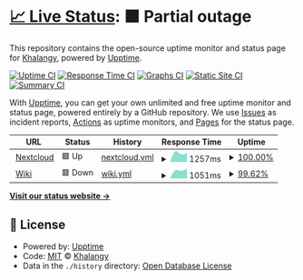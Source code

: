 # [📈 Live Status](https://khalangy.github.io/upptime): <!--live status--> **🟧 Partial outage**

This repository contains the open-source uptime monitor and status page for [Khalangy](https://khalangy.github.io/upptime), powered by [Upptime](https://github.com/upptime/upptime).

[![Uptime CI](https://github.com/khalangy/upptime/workflows/Uptime%20CI/badge.svg)](https://github.com/khalangy/upptime/actions?query=workflow%3A%22Uptime+CI%22)
[![Response Time CI](https://github.com/khalangy/upptime/workflows/Response%20Time%20CI/badge.svg)](https://github.com/khalangy/upptime/actions?query=workflow%3A%22Response+Time+CI%22)
[![Graphs CI](https://github.com/khalangy/upptime/workflows/Graphs%20CI/badge.svg)](https://github.com/khalangy/upptime/actions?query=workflow%3A%22Graphs+CI%22)
[![Static Site CI](https://github.com/khalangy/upptime/workflows/Static%20Site%20CI/badge.svg)](https://github.com/khalangy/upptime/actions?query=workflow%3A%22Static+Site+CI%22)
[![Summary CI](https://github.com/khalangy/upptime/workflows/Summary%20CI/badge.svg)](https://github.com/khalangy/upptime/actions?query=workflow%3A%22Summary+CI%22)

With [Upptime](https://upptime.js.org), you can get your own unlimited and free uptime monitor and status page, powered entirely by a GitHub repository. We use [Issues](https://github.com/khalangy/upptime/issues) as incident reports, [Actions](https://github.com/khalangy/upptime/actions) as uptime monitors, and [Pages](https://khalangy.github.io/upptime) for the status page.

<!--start: status pages-->
<!-- This summary is generated by Upptime (https://github.com/upptime/upptime) -->
<!-- Do not edit this manually, your changes will be overwritten -->
<!-- prettier-ignore -->
| URL | Status | History | Response Time | Uptime |
| --- | ------ | ------- | ------------- | ------ |
| <img alt="" src="https://icons.duckduckgo.com/ip3/cloud.sysliae.me.ico" height="13"> [Nextcloud](https://cloud.sysliae.me) | 🟩 Up | [nextcloud.yml](https://github.com/khalangy/upptime/commits/HEAD/history/nextcloud.yml) | <details><summary><img alt="Response time graph" src="./graphs/nextcloud/response-time-week.png" height="20"> 1257ms</summary><br><a href="https://khalangy.github.io/upptime/history/nextcloud"><img alt="Response time 1257" src="https://img.shields.io/endpoint?url=https%3A%2F%2Fraw.githubusercontent.com%2Fkhalangy%2Fupptime%2FHEAD%2Fapi%2Fnextcloud%2Fresponse-time.json"></a><br><a href="https://khalangy.github.io/upptime/history/nextcloud"><img alt="24-hour response time 0" src="https://img.shields.io/endpoint?url=https%3A%2F%2Fraw.githubusercontent.com%2Fkhalangy%2Fupptime%2FHEAD%2Fapi%2Fnextcloud%2Fresponse-time-day.json"></a><br><a href="https://khalangy.github.io/upptime/history/nextcloud"><img alt="7-day response time 1257" src="https://img.shields.io/endpoint?url=https%3A%2F%2Fraw.githubusercontent.com%2Fkhalangy%2Fupptime%2FHEAD%2Fapi%2Fnextcloud%2Fresponse-time-week.json"></a><br><a href="https://khalangy.github.io/upptime/history/nextcloud"><img alt="30-day response time 1257" src="https://img.shields.io/endpoint?url=https%3A%2F%2Fraw.githubusercontent.com%2Fkhalangy%2Fupptime%2FHEAD%2Fapi%2Fnextcloud%2Fresponse-time-month.json"></a><br><a href="https://khalangy.github.io/upptime/history/nextcloud"><img alt="1-year response time 1257" src="https://img.shields.io/endpoint?url=https%3A%2F%2Fraw.githubusercontent.com%2Fkhalangy%2Fupptime%2FHEAD%2Fapi%2Fnextcloud%2Fresponse-time-year.json"></a></details> | <details><summary><a href="https://khalangy.github.io/upptime/history/nextcloud">100.00%</a></summary><a href="https://khalangy.github.io/upptime/history/nextcloud"><img alt="All-time uptime 100.00%" src="https://img.shields.io/endpoint?url=https%3A%2F%2Fraw.githubusercontent.com%2Fkhalangy%2Fupptime%2FHEAD%2Fapi%2Fnextcloud%2Fuptime.json"></a><br><a href="https://khalangy.github.io/upptime/history/nextcloud"><img alt="24-hour uptime 100.00%" src="https://img.shields.io/endpoint?url=https%3A%2F%2Fraw.githubusercontent.com%2Fkhalangy%2Fupptime%2FHEAD%2Fapi%2Fnextcloud%2Fuptime-day.json"></a><br><a href="https://khalangy.github.io/upptime/history/nextcloud"><img alt="7-day uptime 100.00%" src="https://img.shields.io/endpoint?url=https%3A%2F%2Fraw.githubusercontent.com%2Fkhalangy%2Fupptime%2FHEAD%2Fapi%2Fnextcloud%2Fuptime-week.json"></a><br><a href="https://khalangy.github.io/upptime/history/nextcloud"><img alt="30-day uptime 100.00%" src="https://img.shields.io/endpoint?url=https%3A%2F%2Fraw.githubusercontent.com%2Fkhalangy%2Fupptime%2FHEAD%2Fapi%2Fnextcloud%2Fuptime-month.json"></a><br><a href="https://khalangy.github.io/upptime/history/nextcloud"><img alt="1-year uptime 100.00%" src="https://img.shields.io/endpoint?url=https%3A%2F%2Fraw.githubusercontent.com%2Fkhalangy%2Fupptime%2FHEAD%2Fapi%2Fnextcloud%2Fuptime-year.json"></a></details>
| <img alt="" src="https://icons.duckduckgo.com/ip3/docs.sysliae.me.ico" height="13"> [Wiki](https://docs.sysliae.me) | 🟥 Down | [wiki.yml](https://github.com/khalangy/upptime/commits/HEAD/history/wiki.yml) | <details><summary><img alt="Response time graph" src="./graphs/wiki/response-time-week.png" height="20"> 1051ms</summary><br><a href="https://khalangy.github.io/upptime/history/wiki"><img alt="Response time 1051" src="https://img.shields.io/endpoint?url=https%3A%2F%2Fraw.githubusercontent.com%2Fkhalangy%2Fupptime%2FHEAD%2Fapi%2Fwiki%2Fresponse-time.json"></a><br><a href="https://khalangy.github.io/upptime/history/wiki"><img alt="24-hour response time 1540" src="https://img.shields.io/endpoint?url=https%3A%2F%2Fraw.githubusercontent.com%2Fkhalangy%2Fupptime%2FHEAD%2Fapi%2Fwiki%2Fresponse-time-day.json"></a><br><a href="https://khalangy.github.io/upptime/history/wiki"><img alt="7-day response time 1051" src="https://img.shields.io/endpoint?url=https%3A%2F%2Fraw.githubusercontent.com%2Fkhalangy%2Fupptime%2FHEAD%2Fapi%2Fwiki%2Fresponse-time-week.json"></a><br><a href="https://khalangy.github.io/upptime/history/wiki"><img alt="30-day response time 1051" src="https://img.shields.io/endpoint?url=https%3A%2F%2Fraw.githubusercontent.com%2Fkhalangy%2Fupptime%2FHEAD%2Fapi%2Fwiki%2Fresponse-time-month.json"></a><br><a href="https://khalangy.github.io/upptime/history/wiki"><img alt="1-year response time 1051" src="https://img.shields.io/endpoint?url=https%3A%2F%2Fraw.githubusercontent.com%2Fkhalangy%2Fupptime%2FHEAD%2Fapi%2Fwiki%2Fresponse-time-year.json"></a></details> | <details><summary><a href="https://khalangy.github.io/upptime/history/wiki">99.62%</a></summary><a href="https://khalangy.github.io/upptime/history/wiki"><img alt="All-time uptime 99.62%" src="https://img.shields.io/endpoint?url=https%3A%2F%2Fraw.githubusercontent.com%2Fkhalangy%2Fupptime%2FHEAD%2Fapi%2Fwiki%2Fuptime.json"></a><br><a href="https://khalangy.github.io/upptime/history/wiki"><img alt="24-hour uptime 98.78%" src="https://img.shields.io/endpoint?url=https%3A%2F%2Fraw.githubusercontent.com%2Fkhalangy%2Fupptime%2FHEAD%2Fapi%2Fwiki%2Fuptime-day.json"></a><br><a href="https://khalangy.github.io/upptime/history/wiki"><img alt="7-day uptime 99.62%" src="https://img.shields.io/endpoint?url=https%3A%2F%2Fraw.githubusercontent.com%2Fkhalangy%2Fupptime%2FHEAD%2Fapi%2Fwiki%2Fuptime-week.json"></a><br><a href="https://khalangy.github.io/upptime/history/wiki"><img alt="30-day uptime 99.62%" src="https://img.shields.io/endpoint?url=https%3A%2F%2Fraw.githubusercontent.com%2Fkhalangy%2Fupptime%2FHEAD%2Fapi%2Fwiki%2Fuptime-month.json"></a><br><a href="https://khalangy.github.io/upptime/history/wiki"><img alt="1-year uptime 99.62%" src="https://img.shields.io/endpoint?url=https%3A%2F%2Fraw.githubusercontent.com%2Fkhalangy%2Fupptime%2FHEAD%2Fapi%2Fwiki%2Fuptime-year.json"></a></details>

<!--end: status pages-->

[**Visit our status website →**](https://khalangy.github.io/upptime)

## 📄 License

- Powered by: [Upptime](https://github.com/upptime/upptime)
- Code: [MIT](./LICENSE) © [Khalangy](https://khalangy.github.io/upptime)
- Data in the `./history` directory: [Open Database License](https://opendatacommons.org/licenses/odbl/1-0/)
